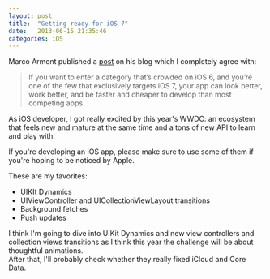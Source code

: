 ```yaml
---
layout: post
title:  "Getting ready for iOS 7"
date:   2013-06-15 21:35:46
categories: iOS
---
```


Marco Arment published a [post](http://www.marco.org/2013/06/11/fertile-ground) on his blog which I completely agree with:

> If you want to enter a category that’s crowded on iOS 6, and you’re one of the few that exclusively targets iOS 7, your app can look better, work better, and be faster and cheaper to develop than most competing apps.

As iOS developer, I got really excited by this year's WWDC: an ecosystem that feels new and mature at the same time and a tons of new API to learn and play with.

If you're developing an iOS app, please make sure to use some of them if you're hoping to be noticed by Apple.

These are my favorites:

- UIKIt Dynamics
- UIViewController and UICollectionViewLayout transitions
- Background fetches
- Push updates

I think I'm going to dive into UIKit Dynamics and new view controllers and collection views transitions as I think this year the challenge will be about thoughtful animations.  
After that, I'll probably check whether they really fixed iCloud and Core Data.